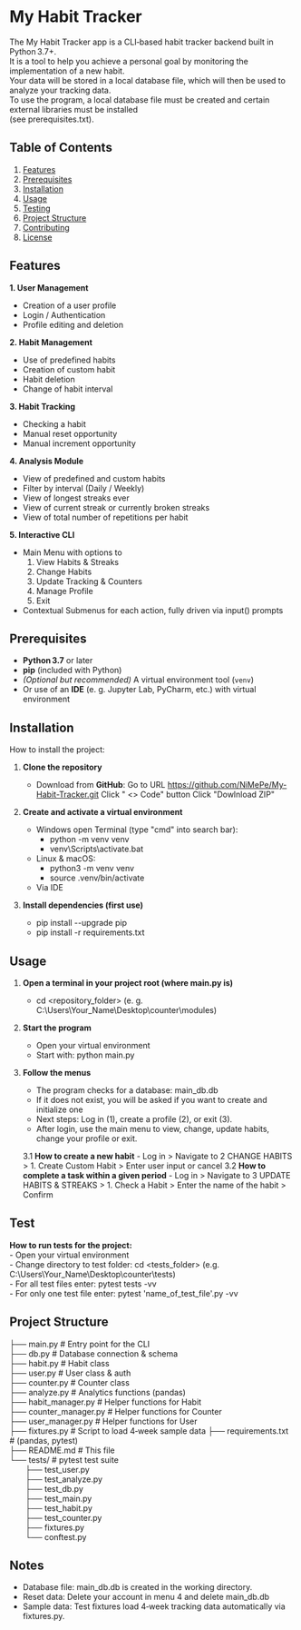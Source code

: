 # My Habit Tracker 
The My Habit Tracker app is a CLI‑based habit tracker backend built in Python 3.7+.  
It is a tool to help you achieve a personal goal by monitoring the implementation of a new habit.  
Your data will be stored in a local database file, which will then be used to analyze your tracking data.  
To use the program, a local database file must be created and certain external libraries must be installed  
(see prerequisites.txt).

## Table of Contents
1. [Features](#features)
2. [Prerequisites](#prerequisites)
3. [Installation](#installation)
4. [Usage](#usage)
5. [Testing](#testing)
6. [Project Structure](#project-structure)
7. [Contributing](#contributing)
8. [License](#license)

## Features
**1. User Management**
- Creation of a user profile
- Login / Authentication  
- Profile editing and deletion 

**2. Habit Management**
- Use of predefined habits  
- Creation of custom habit  
- Habit deletion
- Change of habit interval  

**3. Habit Tracking**
- Checking a habit   
- Manual reset opportunity  
- Manual increment opportunity    

**4. Analysis Module**
- View of predefined and custom habits  
- Filter by interval (Daily / Weekly)  
- View of longest streaks ever  
- View of current streak or currently broken streaks 
- View of total number of repetitions per habit  

**5. Interactive CLI**
- Main Menu with options to  
    1. View Habits & Streaks  
    2. Change Habits  
    3. Update Tracking & Counters  
    4. Manage Profile  
    5. Exit  
- Contextual Submenus for each action, fully driven via input() prompts  

## Prerequisites
- **Python 3.7** or later  
- **pip** (included with Python)  
- *(Optional but recommended)* A virtual environment tool (`venv`)
- Or use of an **IDE** (e. g. Jupyter Lab, PyCharm, etc.) with virtual environment  

## Installation
How to install the project:

1. **Clone the repository**
    - Download from **GitHub**:
      Go to URL https://github.com/NiMePe/My-Habit-Tracker.git
      Click " <> Code" button
      Click "Dowlnload ZIP"

2. **Create and activate a virtual environment**
    - Windows open Terminal (type "cmd" into search bar):
        - python -m venv venv
        - venv\Scripts\activate.bat
    - Linux & macOS:
        - python3 -m venv venv
        - source .venv/bin/activate
    - Via IDE  

3. **Install dependencies (first use)**
    - pip install --upgrade pip 
    - pip install -r requirements.txt
     

## Usage
1. **Open a terminal in your project root (where main.py is)**
    - cd <repository_folder> (e. g. C:\Users\Your_Name\Desktop\counter\modules)  

2. **Start the program**
    - Open your virtual environment
    - Start with: python main.py  
    
3. **Follow the menus**
    - The program checks for a database: main_db.db
    - If it does not exist, you will be asked if you want to create and initialize one
    - Next steps: Log in (1), create a profile (2), or exit (3).
    - After login, use the main menu to view, change, update habits, change your profile or exit. 
    
    3.1 **How to create a new habit**
        - Log in > Navigate to 2 CHANGE HABITS >  1. Create Custom Habit > Enter user input or cancel
    3.2 **How to complete a task within a given period**
        - Log in > Navigate to 3 UPDATE HABITS & STREAKS > 1. Check a Habit > Enter the name of the habit > Confirm

## Test
**How to run tests for the project:**  
    - Open your virtual environment  
    - Change directory to test folder: cd <tests_folder> (e.g. C:\Users\Your_Name\Desktop\counter\tests)  
    - For all test files enter: pytest tests -vv  
    - For only one test file enter: pytest 'name_of_test_file'.py -vv 

## Project Structure

├── main.py             # Entry point for the CLI  
├── db.py               # Database connection & schema  
├── habit.py            # Habit class  
├── user.py             # User class & auth  
├── counter.py          # Counter class  
├── analyze.py          # Analytics functions (pandas)  
├── habit_manager.py    # Helper functions for Habit  
├── counter_manager.py  # Helper functions for Counter  
├── user_manager.py     # Helper functions for User  
├── fixtures.py         # Script to load 4‑week sample data 
├── requirements.txt    # (pandas, pytest)  
├── README.md           # This file  
└── tests/              # pytest test suite      
&emsp;&emsp;├── test_user.py  
&emsp;&emsp;├── test_analyze.py  
&emsp;&emsp;├── test_db.py  
&emsp;&emsp;├── test_main.py  
&emsp;&emsp;├── test_habit.py  
&emsp;&emsp;├── test_counter.py  
&emsp;&emsp;├── fixtures.py  
&emsp;&emsp;└── conftest.py

## Notes
- Database file: main_db.db is created in the working directory.
- Reset data: Delete your account in menu 4 and delete main_db.db
- Sample data: Test fixtures load 4‑week tracking data automatically via fixtures.py.   
